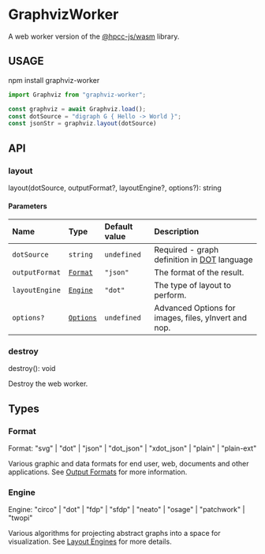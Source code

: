 # GraphvizWorker

A web worker version of the [@hpcc-js/wasm](https://hpcc-systems.github.io/hpcc-js-wasm/classes/graphviz.Graphviz.html#class-graphviz) library.

## USAGE
npm install graphviz-worker

```javascript
import Graphviz from "graphviz-worker";

const graphviz = await Graphviz.load();
const dotSource = "digraph G { Hello -> World }";
const jsonStr = graphviz.layout(dotSource)
```

## API
### layout
layout(dotSource, outputFormat?, layoutEngine?, options?): string

#### Parameters
| Name           | Type                                                                                      | Default value | Description                                                  |
| :------------- |:------------------------------------------------------------------------------------------|:--------------| :----------------------------------------------------------- |
| `dotSource`    | `string`                                                                                  | `undefined`   | Required - graph definition in [DOT](https://graphviz.gitlab.io/doc/info/lang.html) language |
| `outputFormat` | [`Format`](#Format)                                                                               | `"json"`      | The format of the result.                                    |
| `layoutEngine` | [`Engine`](#Engine)                                                                       | `"dot"`       | The type of layout to perform.                               |
| `options?`     | [`Options`](https://hpcc-systems.github.io/hpcc-js-wasm/interfaces/graphviz.Options.html) | `undefined`   | Advanced Options for images, files, yInvert and nop.         |

### destroy
destroy(): void

Destroy the web worker.

## Types
### Format 
Format: "svg" | "dot" | "json" | "dot_json" | "xdot_json" | "plain" | "plain-ext"

Various graphic and data formats for end user, web, documents and other applications. See [Output Formats](https://graphviz.gitlab.io/docs/outputs/) for more information.

### Engine
Engine: "circo" | "dot" | "fdp" | "sfdp" | "neato" | "osage" | "patchwork" | "twopi"

Various algorithms for projecting abstract graphs into a space for visualization. See [Layout Engines](https://graphviz.gitlab.io/docs/layouts/) for more details.
